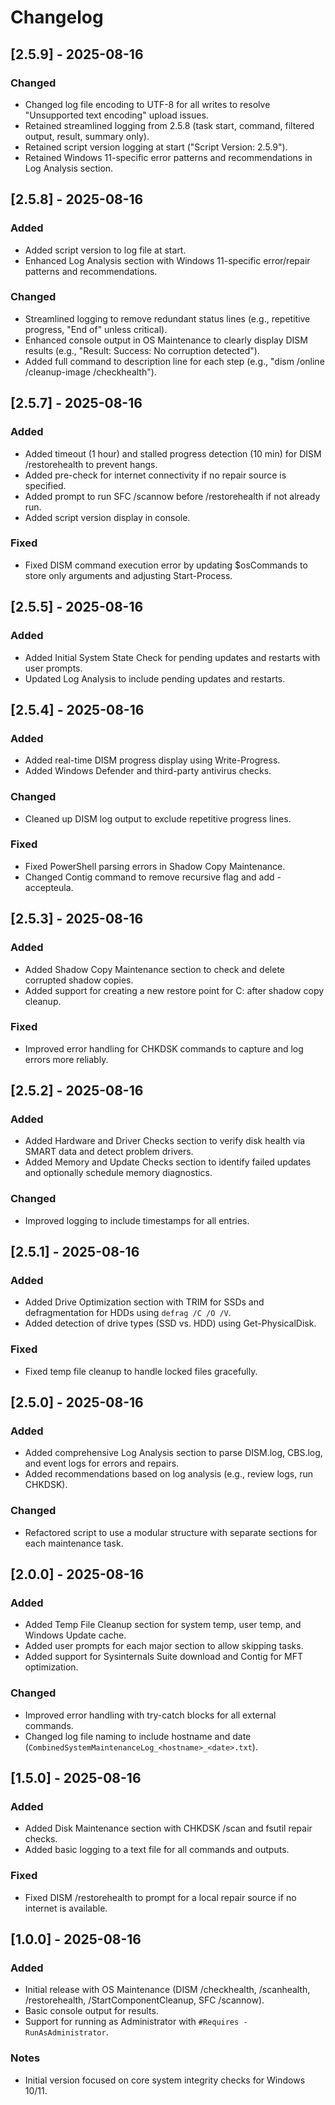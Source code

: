 # Changelog

## [2.5.9] - 2025-08-16
### Changed
- Changed log file encoding to UTF-8 for all writes to resolve "Unsupported text encoding" upload issues.
- Retained streamlined logging from 2.5.8 (task start, command, filtered output, result, summary only).
- Retained script version logging at start ("Script Version: 2.5.9").
- Retained Windows 11-specific error patterns and recommendations in Log Analysis section.

## [2.5.8] - 2025-08-16
### Added
- Added script version to log file at start.
- Enhanced Log Analysis section with Windows 11-specific error/repair patterns and recommendations.
### Changed
- Streamlined logging to remove redundant status lines (e.g., repetitive progress, "End of" unless critical).
- Enhanced console output in OS Maintenance to clearly display DISM results (e.g., "Result: Success: No corruption detected").
- Added full command to description line for each step (e.g., "dism /online /cleanup-image /checkhealth").

## [2.5.7] - 2025-08-16
### Added
- Added timeout (1 hour) and stalled progress detection (10 min) for DISM /restorehealth to prevent hangs.
- Added pre-check for internet connectivity if no repair source is specified.
- Added prompt to run SFC /scannow before /restorehealth if not already run.
- Added script version display in console.
### Fixed
- Fixed DISM command execution error by updating $osCommands to store only arguments and adjusting Start-Process.

## [2.5.5] - 2025-08-16
### Added
- Added Initial System State Check for pending updates and restarts with user prompts.
- Updated Log Analysis to include pending updates and restarts.

## [2.5.4] - 2025-08-16
### Added
- Added real-time DISM progress display using Write-Progress.
- Added Windows Defender and third-party antivirus checks.
### Changed
- Cleaned up DISM log output to exclude repetitive progress lines.
### Fixed
- Fixed PowerShell parsing errors in Shadow Copy Maintenance.
- Changed Contig command to remove recursive flag and add -accepteula.

## [2.5.3] - 2025-08-16
### Added
- Added Shadow Copy Maintenance section to check and delete corrupted shadow copies.
- Added support for creating a new restore point for C: after shadow copy cleanup.
### Fixed
- Improved error handling for CHKDSK commands to capture and log errors more reliably.

## [2.5.2] - 2025-08-16
### Added
- Added Hardware and Driver Checks section to verify disk health via SMART data and detect problem drivers.
- Added Memory and Update Checks section to identify failed updates and optionally schedule memory diagnostics.
### Changed
- Improved logging to include timestamps for all entries.

## [2.5.1] - 2025-08-16
### Added
- Added Drive Optimization section with TRIM for SSDs and defragmentation for HDDs using `defrag /C /O /V`.
- Added detection of drive types (SSD vs. HDD) using Get-PhysicalDisk.
### Fixed
- Fixed temp file cleanup to handle locked files gracefully.

## [2.5.0] - 2025-08-16
### Added
- Added comprehensive Log Analysis section to parse DISM.log, CBS.log, and event logs for errors and repairs.
- Added recommendations based on log analysis (e.g., review logs, run CHKDSK).
### Changed
- Refactored script to use a modular structure with separate sections for each maintenance task.

## [2.0.0] - 2025-08-16
### Added
- Added Temp File Cleanup section for system temp, user temp, and Windows Update cache.
- Added user prompts for each major section to allow skipping tasks.
- Added support for Sysinternals Suite download and Contig for MFT optimization.
### Changed
- Improved error handling with try-catch blocks for all external commands.
- Changed log file naming to include hostname and date (`CombinedSystemMaintenanceLog_<hostname>_<date>.txt`).

## [1.5.0] - 2025-08-16
### Added
- Added Disk Maintenance section with CHKDSK /scan and fsutil repair checks.
- Added basic logging to a text file for all commands and outputs.
### Fixed
- Fixed DISM /restorehealth to prompt for a local repair source if no internet is available.

## [1.0.0] - 2025-08-16
### Added
- Initial release with OS Maintenance (DISM /checkhealth, /scanhealth, /restorehealth, /StartComponentCleanup, SFC /scannow).
- Basic console output for results.
- Support for running as Administrator with `#Requires -RunAsAdministrator`.
### Notes
- Initial version focused on core system integrity checks for Windows 10/11.